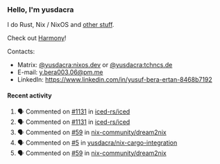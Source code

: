 ### Hello, I'm yusdacra

I do Rust, Nix / NixOS and [other stuff](https://yusdacra.gitlab.io/about).

Check out [Harmony](https://github.com/harmony-development)!

Contacts:
- Matrix: [@yusdacra:nixos.dev](https://matrix.to/#/@yusdacra:nixos.dev) or [@yusdacra:tchncs.de](https://matrix.to/#/@yusdacra:tchncs.de)
- E-mail: y.bera003.06@pm.me
- LinkedIn: https://www.linkedin.com/in/yusuf-bera-ertan-8468b7192

#### Recent activity

<!--START_SECTION:activity-->
1. 🗣 Commented on [#1131](https://github.com/iced-rs/iced/issues/1131) in [iced-rs/iced](https://github.com/iced-rs/iced)
2. 🗣 Commented on [#1131](https://github.com/iced-rs/iced/issues/1131) in [iced-rs/iced](https://github.com/iced-rs/iced)
3. 🗣 Commented on [#59](https://github.com/nix-community/dream2nix/issues/59) in [nix-community/dream2nix](https://github.com/nix-community/dream2nix)
4. 🗣 Commented on [#5](https://github.com/yusdacra/nix-cargo-integration/issues/5) in [yusdacra/nix-cargo-integration](https://github.com/yusdacra/nix-cargo-integration)
5. 🗣 Commented on [#59](https://github.com/nix-community/dream2nix/issues/59) in [nix-community/dream2nix](https://github.com/nix-community/dream2nix)
<!--END_SECTION:activity-->
